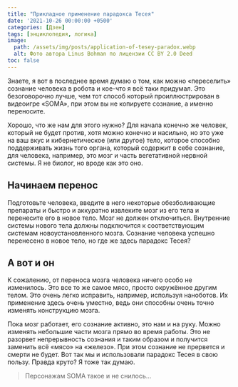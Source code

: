 ```yaml
---
title: "Прикладное применение парадокса Тесея"
date: '2021-10-26 00:00:00 +0500'
categories: [Дзен]
tags: [энциклопедия, логика]
image: 
  path: /assets/img/posts/application-of-tesey-paradox.webp
  alt: Фото автора Linus Bohman по лицензии CC BY 2.0 Deed
toc: false
---
```


Знаете, я вот в последнее время думаю о том, как можно «переселить» сознание человека в робота и кое-что я всё таки придумал. Это безоговорочно лучше, чем тот способ который проиллюстрирован в видеоигре «SOMA», при этом вы не копируете сознание, а именно переносите.

Хорошо, что же нам для этого нужно? Для начала конечно же человек, который не будет против, хотя можно конечно и насильно, но это уже на ваш вкус и кибернетическое (или другое) тело, которое способно поддерживать жизнь того органа, который содержит в себе сознание, для человека, например, это мозг и часть вегетативной нервной системы. Я не биолог, но вроде как это оно.

## Начинаем перенос

Подготовьте человека, введите в него некоторые обезболивающие препараты и быстро и аккуратно извлеките мозг из его тела и перенесите его в новое тело. Мозг не должен отключиться. Внутренние системы нового тела должны подключится к соответствующим системам новоустановленного мозга. Сознание человека успешно перенесено в новое тело, но где же здесь парадокс Тесея?

## А вот и он

К сожалению, от переноса мозга человека ничего особо не изменилось. Это все то же самое мясо, просто окружённое другим телом. Это очень легко исправить, например, используя наноботов. Их применение здесь очень уместно, ведь они способны очень точно изменять конструкцию мозга. 

Пока мозг работает, его сознание активно, это нам и на руку. Можно изменять небольшие части мозга прямо во время работы. Это не разорвет непрерывность сознания и таким образом и получится заменить всё «мясо» на «железо». При этом сознание не прервется и смерти не будет. Вот так мы и использовали парадокс Тесея в свою пользу. Правда круто? Я тоже так думаю.

> Персонажам SOMA такое и не снилось...
